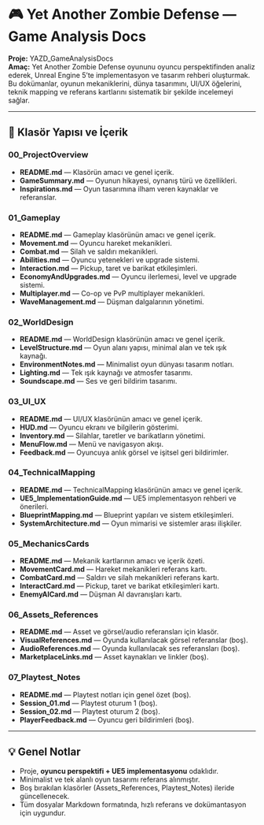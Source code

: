 # 🎮 Yet Another Zombie Defense — Game Analysis Docs

**Proje:** YAZD_GameAnalysisDocs  
**Amaç:** Yet Another Zombie Defense oyununu oyuncu perspektifinden analiz ederek, Unreal Engine 5’te implementasyon ve tasarım rehberi oluşturmak.  
Bu dokümanlar, oyunun mekaniklerini, dünya tasarımını, UI/UX öğelerini, teknik mapping ve referans kartlarını sistematik bir şekilde incelemeyi sağlar.

---

## 📂 Klasör Yapısı ve İçerik

### 00_ProjectOverview
- **README.md** — Klasörün amacı ve genel içerik.  
- **GameSummary.md** — Oyunun hikayesi, oynanış türü ve özellikleri.  
- **Inspirations.md** — Oyun tasarımına ilham veren kaynaklar ve referanslar.  

### 01_Gameplay
- **README.md** — Gameplay klasörünün amacı ve genel içerik.  
- **Movement.md** — Oyuncu hareket mekanikleri.  
- **Combat.md** — Silah ve saldırı mekanikleri.  
- **Abilities.md** — Oyuncu yetenekleri ve upgrade sistemi.  
- **Interaction.md** — Pickup, taret ve barikat etkileşimleri.  
- **EconomyAndUpgrades.md** — Oyuncu ilerlemesi, level ve upgrade sistemi.  
- **Multiplayer.md** — Co-op ve PvP multiplayer mekanikleri.  
- **WaveManagement.md** — Düşman dalgalarının yönetimi.  

### 02_WorldDesign
- **README.md** — WorldDesign klasörünün amacı ve genel içerik.  
- **LevelStructure.md** — Oyun alanı yapısı, minimal alan ve tek ışık kaynağı.  
- **EnvironmentNotes.md** — Minimalist oyun dünyası tasarım notları.  
- **Lighting.md** — Tek ışık kaynağı ve atmosfer tasarımı.  
- **Soundscape.md** — Ses ve geri bildirim tasarımı.  

### 03_UI_UX
- **README.md** — UI/UX klasörünün amacı ve genel içerik.  
- **HUD.md** — Oyuncu ekranı ve bilgilerin gösterimi.  
- **Inventory.md** — Silahlar, taretler ve barikatların yönetimi.  
- **MenuFlow.md** — Menü ve navigasyon akışı.  
- **Feedback.md** — Oyuncuya anlık görsel ve işitsel geri bildirimler.  

### 04_TechnicalMapping
- **README.md** — TechnicalMapping klasörünün amacı ve genel içerik.  
- **UE5_ImplementationGuide.md** — UE5 implementasyon rehberi ve önerileri.  
- **BlueprintMapping.md** — Blueprint yapıları ve sistem etkileşimleri.  
- **SystemArchitecture.md** — Oyun mimarisi ve sistemler arası ilişkiler.  

### 05_MechanicsCards
- **README.md** — Mekanik kartlarının amacı ve içerik özeti.  
- **MovementCard.md** — Hareket mekanikleri referans kartı.  
- **CombatCard.md** — Saldırı ve silah mekanikleri referans kartı.  
- **InteractCard.md** — Pickup, taret ve barikat etkileşimleri kartı.  
- **EnemyAICard.md** — Düşman AI davranışları kartı.  

### 06_Assets_References
- **README.md** — Asset ve görsel/audio referansları için klasör.  
- **VisualReferences.md** — Oyunda kullanılacak görsel referanslar (boş).  
- **AudioReferences.md** — Oyunda kullanılacak ses referansları (boş).  
- **MarketplaceLinks.md** — Asset kaynakları ve linkler (boş).  

### 07_Playtest_Notes
- **README.md** — Playtest notları için genel özet (boş).  
- **Session_01.md** — Playtest oturum 1 (boş).  
- **Session_02.md** — Playtest oturum 2 (boş).  
- **PlayerFeedback.md** — Oyuncu geri bildirimleri (boş).  

---

## 💡 Genel Notlar

- Proje, **oyuncu perspektifi + UE5 implementasyonu** odaklıdır.  
- Minimalist ve tek alanlı oyun tasarımı referans alınmıştır.  
- Boş bırakılan klasörler (Assets_References, Playtest_Notes) ileride güncellenecek.  
- Tüm dosyalar Markdown formatında, hızlı referans ve dokümantasyon için uygundur.
